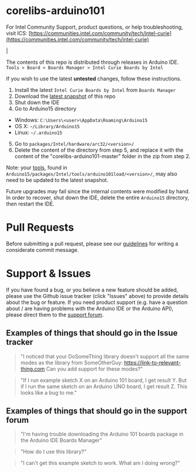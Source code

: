 # corelibs-arduino101
For Intel Community Support, product questions, or help troubleshooting, visit
ICS: [https://communities.intel.com/community/tech/intel-curie](https://communities.intel.com/community/tech/intel-curie)

|

The contents of this repo is distributed through releases in Arduino IDE.    
`Tools > Board > Boards Manager > Intel Curie Boards by Intel`

If you wish to use the latest **untested** changes, follow these instructions.

1. Install the latest `Intel Curie Boards by Intel` from `Boards Manager`
2. Download the [latest snapshot](https://github.com/01org/corelibs-arduino101/archive/master.zip)
   of this repo
3. Shut down the IDE
4. Go to Arduino15 directory
  * Windows: `C:\Users\<user>\AppData\Roaming\Arduino15`
  * OS X: `~/Library/Arduino15`
  * Linux: `~/.arduino15`
5. Go to `packages/Intel/hardware/arc32/<version>/`
6. Delete the content of the directory from step 5, and replace it with the
   content of the "corelibs-arduino101-master" folder in the zip from step 2.

Note: your [tools](https://github.com/01org/intel-arduino-tools), found in
`Arduino15/packages/Intel/tools/arduino101load/<version>/`, may also need to
be updated to the latest snapshot.

Future upgrades may fail since the internal contents were modified by hand. In
order to recover, shut down the IDE, delete the entire `Arduino15` directory,
then restart the IDE.

# Pull Requests

Before submitting a pull request, please see our
[guidelines](https://github.com/01org/corelibs-arduino101/wiki/Writing-a-commit-message)
for writing a considerate commit message.

# Support & Issues

If you have found a bug, or you believe a new feature should be added, please
use the Github issue tracker (click "Issues" above) to provide details about
the bug or feature. If you need product support (e.g. have a question about /
are having problems with the Arduino IDE or the Arduino API), please direct
them to the [support forum](https://forum.arduino.cc/index.php?board=103).

## Examples of things that should go in the Issue tracker

> "I noticed that your DoSomeThing library doesn't support all the same
> modes as the library from SomeOtherGuy: https://link-to-relevant-thing.com
> Can you add support for these modes?"

> "If I run example sketch X on an Arduino 101 board, I get result Y. But if I
> run the same sketch on an Arduino UNO board, I get result Z. This looks like
> a bug to me."

## Examples of things that should go in the support forum

> "I'm having trouble downloading the Arduino 101 boards package in the Arduino
> IDE Boards Manager"

> "How do I use this library?"

> "I can't get this example sketch to work. What am I doing wrong?"
